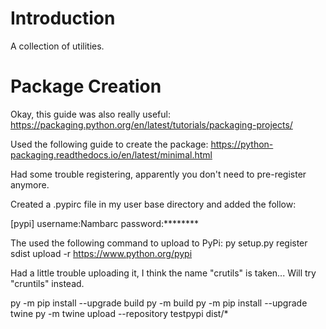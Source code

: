# Introduction

A collection of utilities.

# Package Creation

Okay, this guide was also really useful:
https://packaging.python.org/en/latest/tutorials/packaging-projects/

Used the following guide to create the package:
https://python-packaging.readthedocs.io/en/latest/minimal.html

Had some trouble registering, apparently you don't need to pre-register anymore.

Created a .pypirc file in my user base directory and added the follow:

[pypi]
username:Nambarc
password:********

The used the following command to upload to PyPi:
py setup.py register sdist upload -r https://www.python.org/pypi

Had a little trouble uploading it, I think the name "crutils" is taken...
    Will try "cruntils" instead.

py -m pip install --upgrade build
py -m build
py -m pip install --upgrade twine
py -m twine upload --repository testpypi dist/*
